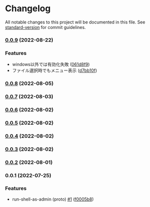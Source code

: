 # Changelog

All notable changes to this project will be documented in this file. See [standard-version](https://github.com/conventional-changelog/standard-version) for commit guidelines.

### [0.0.9](https://github.com/taizod1024/vscode-run-shell-as-admin-extension/compare/v0.0.8...v0.0.9) (2022-08-22)


### Features

* windows以外では有効化失敗 ([061d8f9](https://github.com/taizod1024/vscode-run-shell-as-admin-extension/commit/061d8f95e78ba3f92baa209d5da3544d005104f5))
* ファイル選択時でもメニュー表示 ([d7bb10f](https://github.com/taizod1024/vscode-run-shell-as-admin-extension/commit/d7bb10f6f2463acc1ca1fcd6e0d4decfbc4fd6d6))

### [0.0.8](https://github.com/taizod1024/vscode-run-shell-as-admin-extension/compare/v0.0.7...v0.0.8) (2022-08-05)

### [0.0.7](https://github.com/taizod1024/vscode-run-shell-as-admin-extension/compare/v0.0.6...v0.0.7) (2022-08-03)

### [0.0.6](https://github.com/taizod1024/vscode-run-shell-as-admin-extension/compare/v0.0.5...v0.0.6) (2022-08-02)

### [0.0.5](https://github.com/taizod1024/vscode-run-shell-as-admin-extension/compare/v0.0.4...v0.0.5) (2022-08-02)

### [0.0.4](https://github.com/taizod1024/vscode-run-shell-as-admin-extension/compare/v0.0.3...v0.0.4) (2022-08-02)

### [0.0.3](https://github.com/taizod1024/vscode-run-shell-as-admin-extension/compare/v0.0.2...v0.0.3) (2022-08-02)

### [0.0.2](https://github.com/taizod1024/vscode-run-shell-as-admin-extension/compare/v0.0.1...v0.0.2) (2022-08-01)

### 0.0.1 (2022-07-25)


### Features

* run-shell-as-admin (proto) [#1](https://github.com/taizod1024/vscode-run-shell-as-admin-extension/issues/1) ([f0005b8](https://github.com/taizod1024/vscode-run-shell-as-admin-extension/commit/f0005b823ac0f68238bf8f47bb1dea8cc9f994f2))
